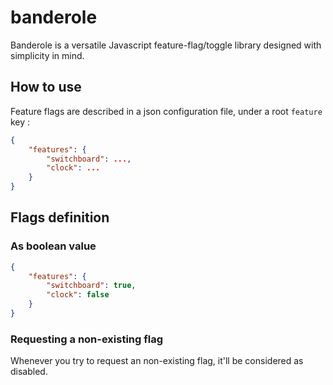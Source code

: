 # banderole

Banderole is a versatile Javascript feature-flag/toggle library designed with simplicity in mind.

## How to use

Feature flags are described in a json configuration file, under a root `feature` key :

```json
{
    "features": {
        "switchboard": ...,
        "clock": ...
    }
}
```

## Flags definition

### As boolean value

```json
{
    "features": {
        "switchboard": true,
        "clock": false
    }
}
```

### Requesting a non-existing flag

Whenever you try to request an non-existing flag, it'll be considered as disabled.




